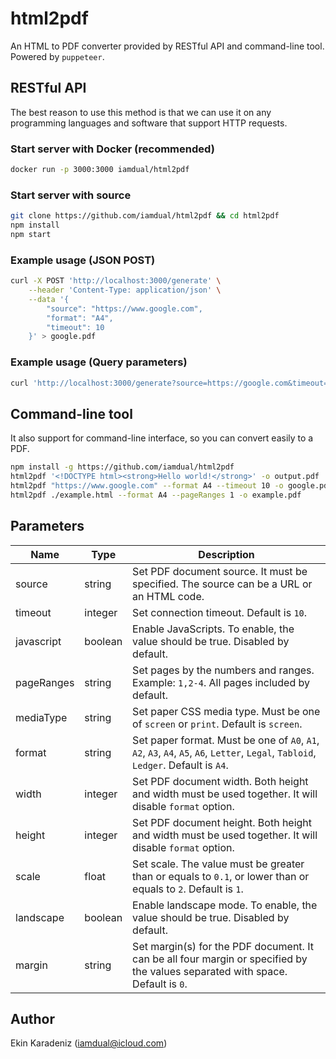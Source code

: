 # html2pdf
An HTML to PDF converter provided by RESTful API and command-line tool. Powered by `puppeteer`.

## RESTful API
The best reason to use this method is that we can use it on any programming languages and software that support HTTP requests.

### Start server with Docker (recommended)
```bash
docker run -p 3000:3000 iamdual/html2pdf
```

### Start server with source
```bash
git clone https://github.com/iamdual/html2pdf && cd html2pdf
npm install
npm start
```

### Example usage (JSON POST)
```bash
curl -X POST 'http://localhost:3000/generate' \
    --header 'Content-Type: application/json' \
    --data '{
        "source": "https://www.google.com",
        "format": "A4",
        "timeout": 10
    }' > google.pdf
```

### Example usage (Query parameters)
```bash
curl 'http://localhost:3000/generate?source=https://google.com&timeout=10' > google.pdf
```

## Command-line tool
It also support for command-line interface, so you can convert easily to a PDF.
```bash
npm install -g https://github.com/iamdual/html2pdf
html2pdf '<!DOCTYPE html><strong>Hello world!</strong>' -o output.pdf
html2pdf "https://www.google.com" --format A4 --timeout 10 -o google.pdf
html2pdf ./example.html --format A4 --pageRanges 1 -o example.pdf
```

## Parameters
| Name       | Type    | Description                                                                                                                         |
|------------|---------|-------------------------------------------------------------------------------------------------------------------------------------|
| source     | string  | Set PDF document source. It must be specified. The source can be a URL or an HTML code.                                             |
| timeout    | integer | Set connection timeout. Default is `10`.                                                                                            |
| javascript | boolean | Enable JavaScripts. To enable, the value should be true. Disabled by default.                                                       |
| pageRanges | string  | Set pages by the numbers and ranges. Example: `1,2-4`. All pages included by default.                                               |
| mediaType  | string  | Set paper CSS media type. Must be one of `screen` or `print`. Default is `screen`.                                                  |
| format     | string  | Set paper format. Must be one of `A0`, `A1`, `A2`, `A3`, `A4`, `A5`, `A6`, `Letter`, `Legal`, `Tabloid`, `Ledger`. Default is `A4`. |
| width      | integer | Set PDF document width. Both height and width must be used together. It will disable `format` option.                               |
| height     | integer | Set PDF document height. Both height and width must be used together. It will disable `format` option.                              |
| scale      | float   | Set scale. The value must be greater than or equals to `0.1`, or lower than or equals to `2`. Default is `1`.                       |
| landscape  | boolean | Enable landscape mode. To enable, the value should be true. Disabled by default.                                                    |
| margin     | string  | Set margin(s) for the PDF document. It can be all four margin or specified by the values separated with space. Default is `0`.      |

## Author
Ekin Karadeniz (iamdual@icloud.com)
